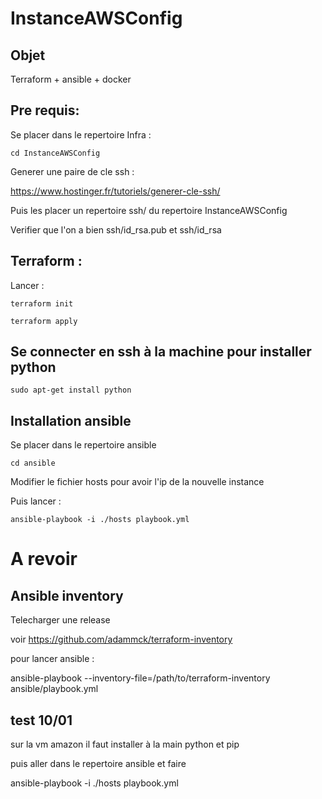 # InstanceAWSConfig

## Objet

Terraform + ansible + docker

## Pre requis:

Se placer dans le repertoire Infra :

```
cd InstanceAWSConfig
```

Generer une paire de cle ssh :

https://www.hostinger.fr/tutoriels/generer-cle-ssh/

Puis les placer un repertoire ssh/ du repertoire InstanceAWSConfig

Verifier que l'on a bien ssh/id_rsa.pub et ssh/id_rsa


## Terraform :

Lancer : 

```
terraform init

terraform apply
```

## Se connecter en ssh à la machine pour installer python

```
sudo apt-get install python
```

## Installation ansible

Se placer dans le repertoire ansible

```
cd ansible
```

Modifier le fichier hosts pour avoir l'ip de la nouvelle instance

Puis lancer :

```
ansible-playbook -i ./hosts playbook.yml
```











# A revoir

## Ansible inventory 

Telecharger une release

voir https://github.com/adammck/terraform-inventory


pour lancer ansible :
 
ansible-playbook --inventory-file=/path/to/terraform-inventory ansible/playbook.yml


## test 10/01
sur la vm amazon il faut installer à la main python et pip

puis aller dans le repertoire ansible et faire 

ansible-playbook -i ./hosts playbook.yml
